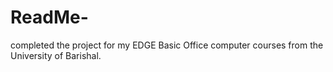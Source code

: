 # ReadMe-
 completed the project for my EDGE Basic Office computer courses from the University of Barishal. 
